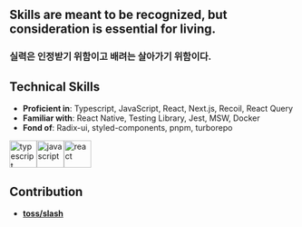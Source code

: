 ## Skills are meant to be recognized, but consideration is essential for living.
### 실력은 인정받기 위함이고 배려는 살아가기 위함이다. 

## Technical Skills
- **Proficient in**: Typescript, JavaScript, React, Next.js, Recoil, React Query
- **Familiar with**: React Native, Testing Library, Jest, MSW, Docker
- **Fond of**: Radix-ui, styled-components, pnpm, turborepo

<div style="display:flex;">
  <img src="https://media.giphy.com/media/MhAjImzXlNF5r7m3O5/giphy.gif" alt="typescript" width="48px" height="48px" />
  <img src="https://media.giphy.com/media/ln7z2eWriiQAllfVcn/giphy.gif" alt="javascript" width="48px" height="48px" />
  <img src="https://media.giphy.com/media/eNAsjO55tPbgaor7ma/giphy.gif" alt="react" width="48px" height="48px" />
</div>

## Contribution
- **[toss/slash](https://github.com/toss/slash)**
